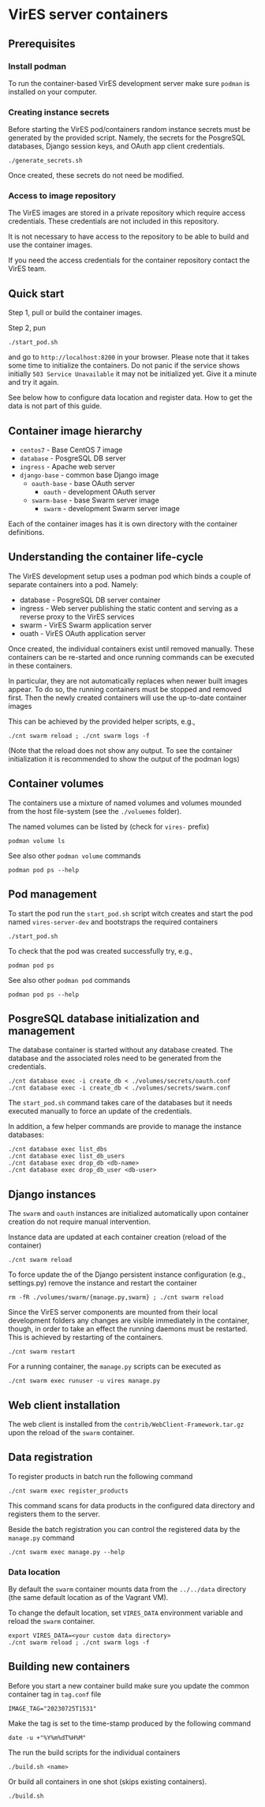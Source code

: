 # VirES server containers


## Prerequisites

### Install podman

To run the container-based VirES development server make sure `podman`
is installed on your computer.


### Creating instance secrets

Before starting the VirES pod/containers random instance secrets must be
generated by the provided script.  Namely, the secrets for the PosgreSQL
databases, Django session keys, and OAuth app client credentials.

```
./generate_secrets.sh
```

Once created, these secrets do not need be modified.

### Access to image repository

The VirES images are stored in a private repository which require
access credentials. These credentials are not included in this repository.

It is not necessary to have access to the repository to be able to build
and use the container images. 

If you need the access credentials for the container repository contact
the VirES team.


## Quick start

Step 1, pull or build the container images.

Step 2, pun
```
./start_pod.sh
```
and go to `http://localhost:8200` in your browser. Please note that it takes
some time to initialize the containers. Do not panic if the service shows
initially `503 Service Unavailable` it may not be initialized yet.
Give it a minute and try it again.

See below how to configure data location and register data.
How to get the data is not part of this guide.

## Container image hierarchy

 - `centos7` - Base CentOS 7 image
  - `database` - PosgreSQL DB server
  - `ingress` - Apache web server
  - `django-base` - common base Django image
    - `oauth-base` - base OAuth server
      - `oauth` - development OAuth server
    - `swarm-base` - base Swarm server image
      - `swarm` - development Swarm server image

Each of the container images has it is own directory with the container definitions.


## Understanding the container life-cycle

The VirES development setup uses a podman pod which binds a couple of separate
containers into a pod. Namely:

- database - PosgreSQL DB server container
- ingress - Web server publishing the static content and serving as a reverse proxy to the VirES services
- swarm - VirES Swarm application server
- ouath - VirES OAuth application server

Once created, the individual containers exist until removed manually.
These containers can be re-started and once running commands can be executed
in these containers.

In particular, they are not automatically replaces when newer built images appear.
To do so, the running containers must be stopped and removed first.
Then the newly created containers will use the up-to-date container images

This can be achieved by the provided helper scripts, e.g.,

```
./cnt swarm reload ; ./cnt swarm logs -f
```
(Note that the reload does not show any output. To see the container
initialization it is recommended to show the output of the podman logs)

## Container volumes

The containers use a mixture of named volumes and volumes mounded from
the host file-system (see the `./voluemes` folder).

The named volumes can be listed by (check for `vires-` prefix)
```
podman volume ls
```

See also other `podman volume` commands
```
podman pod ps --help
```

## Pod management

To start the pod run the `start_pod.sh` script witch creates and start the pod
named `vires-server-dev` and bootstraps the required containers

```
./start_pod.sh
```

To check that the pod was created successfully try, e.g.,

```
podman pod ps
```

See also other `podman pod` commands
```
podman pod ps --help
```


## PosgreSQL database initialization and management

The database container is started without any database created. The database
and the associated roles need to be generated from the credentials.

```
./cnt database exec -i create_db < ./volumes/secrets/oauth.conf
./cnt database exec -i create_db < ./volumes/secrets/swarm.conf
```

The `start_pod.sh` command takes care of the databases but
it needs executed manually to force an update of the credentials.

In addition, a few helper commands are provide to manage the instance databases:

```
./cnt database exec list_dbs
./cnt database exec list_db_users
./cnt database exec drop_db <db-name>
./cnt database exec drop_db_user <db-user>
```


## Django instances

The `swarm` and `oauth` instances are initialized automatically upon container
creation do not require manual intervention.

Instance data are updated at each container creation (reload of the container)
```
./cnt swarm reload
```

To force update the of the Django persistent instance configuration
(e.g., settings.py) remove the instance and restart the container
```
rm -fR ./volumes/swarm/{manage.py,swarm} ; ./cnt swarm reload
```

Since the VirES server components are mounted from their local development
folders any changes are visible immediately in the container, though,
in order to take an effect the running daemons must be restarted.
This is achieved by restarting of the containers.
```
./cnt swarm restart
```

For a running container, the `manage.py` scripts can be executed as
```
./cnt swarm exec runuser -u vires manage.py
```

## Web client installation

The web client is installed from the `contrib/WebClient-Framework.tar.gz`
upon the reload of the `swarm` container.

## Data registration

To register products in batch run the following command
```
./cnt swarm exec register_products
```

This command scans for data products in the configured data directory
and registers them to the server.

Beside the batch registration you can control the registered data
by the `manage.py` command
```
./cnt swarm exec manage.py --help
```

### Data location

By default the `swarm` container mounts data from the `../../data` directory
(the same default location as of the Vagrant VM).

To change the default location, set `VIRES_DATA` environment variable and
reload the `swarm` container.

```
export VIRES_DATA=<your custom data directory>
./cnt swarm reload ; ./cnt swarm logs -f
```

## Building new containers

Before you start a new container build make sure you update the common
container tag in `tag.conf` file

```
IMAGE_TAG="20230725T1531"
```

Make the tag is set to the time-stamp produced by the following command
```
date -u +"%Y%m%dT%H%M"
```

The run the build scripts for the individual containers
```
./build.sh <name>
```

Or build all containers in one shot (skips existing containers).
```
./build.sh
```
